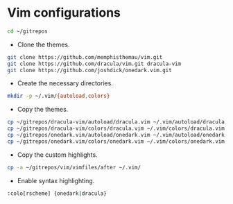 # Vim configurations

```bash
cd ~/gitrepos
```

- Clone the themes.

```bash
git clone https://github.com/memphisthemau/vim.git
git clone https://github.com/dracula/vim.git dracula-vim
git clone https://github.com/joshdick/onedark.vim.git
```

- Create the necessary directories.

```bash
mkdir -p ~/.vim/{autoload,colors}
```
- Copy the themes.

```bash
cp ~/gitrepos/dracula-vim/autoload/dracula.vim ~/.vim/autoload/dracula.vim
cp ~/gitrepos/dracula-vim/colors/dracula.vim ~/.vim/colors/dracula.vim
cp ~/gitrepos/onedark.vim/autoload/onedark.vim ~/.vim/autoload/onedark.vim
cp ~/gitrepos/onedark.vim/colors/onedark.vim ~/.vim/colors/onedark.vim
```

- Copy the custom highlights.

```bash
cp -a ~/gitrepos/vim/vimfiles/after ~/.vim/
```
- Enable syntax highlighting.

```bash
:colo[rscheme] {onedark|dracula}
```
